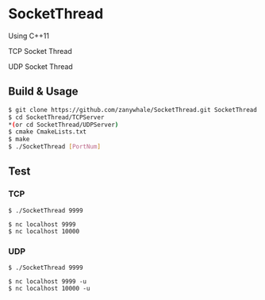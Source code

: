 # SocketThread

Using C++11

TCP Socket Thread

UDP Socket Thread

## Build & Usage

```sh
$ git clone https://github.com/zanywhale/SocketThread.git SocketThread
$ cd SocketThread/TCPServer
*(or cd SocketThread/UDPServer)
$ cmake CmakeLists.txt
$ make
$ ./SocketThread [PortNum]
```

## Test

### TCP

```
$ ./SocketThread 9999
```

```
$ nc localhost 9999
$ nc localhost 10000
```

### UDP

```
$ ./SocketThread 9999
```

```
$ nc localhost 9999 -u
$ nc localhost 10000 -u
```

